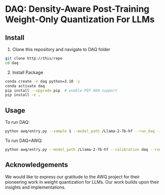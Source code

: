 # DAQ: Density-Aware Post-Training Weight-Only Quantization For LLMs

## Install

1. Clone this repository and navigate to DAQ folder
```bash
git clone http://this/repo
cd daq
```

2. Install Package
```bash
conda create -n daq python=3.10 -y
conda activate daq
pip install --upgrade pip  # enable PEP 660 support
pip install -e .
```

## Usage
To run DAQ:
```bash
python awq/entry.py --sample 1 --model_path /Llama-2-7b-hf --run_daq --tasks wikitext --w_bit 4 --q_group_size -1 --q_backend fake --dump daq_cache/Llama-2-7b-hf-daq-sym-dca-channel-nf4.pt
```

To run DAQ+AWQ:

```bash
python awq/entry.py --model_path /Llama-2-7b-hf --calibration daq --run_awq --tasks wikitext --w_bit 4 --q_group_size -1 --q_backend fake --dump awq_cache/Llama-2-7b-hf-daq-sym-dca-channel-nf4.pt --sample 2 --data_type nf4
```

## Acknowledgements
We would like to express our gratitude to the AWQ project for their pioneering work in weight quantization for LLMs. Our work builds upon their insights and implementations.